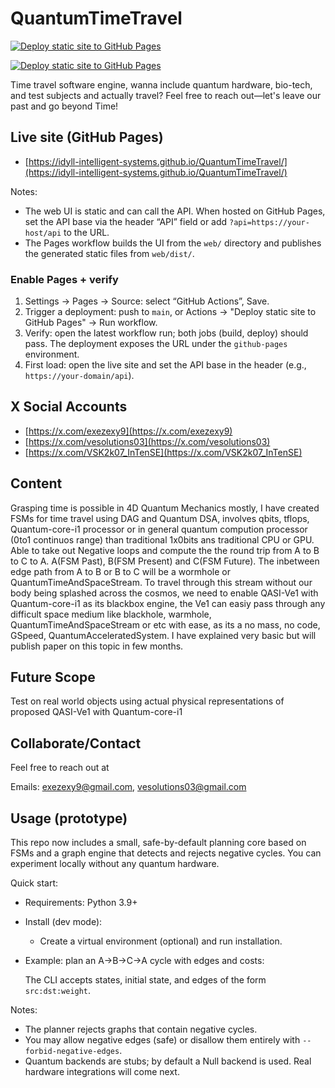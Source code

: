 # QuantumTimeTravel

[![Deploy static site to GitHub Pages](https://github.com/Idyll-Intelligent-Systems/QuantumTimeTravel/actions/workflows/deploy-pages.yml/badge.svg)](https://github.com/Idyll-Intelligent-Systems/QuantumTimeTravel/actions/workflows/deploy-pages.yml)

[![Deploy static site to GitHub Pages](https://github.com/Idyll-Intelligent-Systems/QuantumTimeTravel/actions/workflows/deploy-pages.yml/badge.svg)](https://github.com/Idyll-Intelligent-Systems/QuantumTimeTravel/actions/workflows/deploy-pages.yml)

Time travel software engine, wanna include quantum hardware, bio-tech, and test subjects and actually travel? Feel free to reach out—let's leave our past and go beyond Time!

## Live site (GitHub Pages)

- [https://idyll-intelligent-systems.github.io/QuantumTimeTravel/](https://idyll-intelligent-systems.github.io/QuantumTimeTravel/)

Notes:

- The web UI is static and can call the API. When hosted on GitHub Pages, set the API base via the header “API” field or add `?api=https://your-host/api` to the URL.
- The Pages workflow builds the UI from the `web/` directory and publishes the generated static files from `web/dist/`.

### Enable Pages + verify

1) Settings → Pages → Source: select “GitHub Actions”, Save.
2) Trigger a deployment: push to `main`, or Actions → "Deploy static site to GitHub Pages" → Run workflow.
3) Verify: open the latest workflow run; both jobs (build, deploy) should pass. The deployment exposes the URL under the `github-pages` environment.
4) First load: open the live site and set the API base in the header (e.g., `https://your-domain/api`).

## X Social Accounts

- [https://x.com/exezexy9](https://x.com/exezexy9)
- [https://x.com/vesolutions03](https://x.com/vesolutions03)
- [https://x.com/VSK2k07_InTenSE](https://x.com/VSK2k07_InTenSE)

## Content

Grasping time is possible in 4D Quantum Mechanics mostly, I have created FSMs for time travel using DAG and Quantum DSA, involves qbits, tflops, Quantum-core-i1 processor or in general quantum compution processor (0to1 continuos range) than traditional 1x0bits ans traditional CPU or GPU. Able to take out Negative loops and compute the the round trip from A to B to C to A. A(FSM Past), B(FSM Present) and C(FSM Future). The inbetween edge path from A to B or B to C will be a wormhole or QuantumTimeAndSpaceStream. To travel through this stream without our body being splashed across the cosmos, we need to enable QASI-Ve1 with Quantum-core-i1 as its blackbox engine, the Ve1 can easiy pass through any difficult space medium like blackhole, warmhole, QuantumTimeAndSpaceStream or etc with ease, as its a no mass, no code, GSpeed, QuantumAcceleratedSystem. I have explained very basic but will publish paper on this topic in few months.

## Future Scope

Test on real world objects using actual physical representations of proposed QASI-Ve1 with Quantum-core-i1

## Collaborate/Contact

Feel free to reach out at


Emails: <exezexy9@gmail.com>, <vesolutions03@gmail.com>

## Usage (prototype)

This repo now includes a small, safe-by-default planning core based on FSMs and a graph engine that detects and rejects negative cycles. You can experiment locally without any quantum hardware.

Quick start:

- Requirements: Python 3.9+
- Install (dev mode):

  - Create a virtual environment (optional) and run installation.

- Example: plan an A→B→C→A cycle with edges and costs:

  The CLI accepts states, initial state, and edges of the form `src:dst:weight`.

Notes:

- The planner rejects graphs that contain negative cycles.
- You may allow negative edges (safe) or disallow them entirely with `--forbid-negative-edges`.
- Quantum backends are stubs; by default a Null backend is used. Real hardware integrations will come next.

